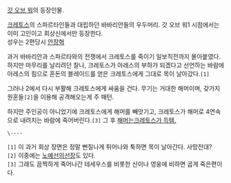 [갓 오브 워](%EA%B0%93%20%EC%98%A4%EB%B8%8C%20%EC%9B%8C.md)의 등장인물.

[크레토스](%ED%81%AC%EB%A0%88%ED%86%A0%EC%8A%A4.md)의 스파르타인들과 대립하던 바바리안들의 우두머리.
갓 오브 워1 시점에서는 이미 고인이고 회상신에서만 등장한다.  
성우는 2편당시 [안장혁](%EC%95%88%EC%9E%A5%ED%98%81.md)

과거 바바리안과 스파르타와의 전쟁에서 크레토스를 죽이기 일보직전까지 몰아붙였다. 하지만 마무리를 날리려던 찰나, 크레토스가 아레스의 부하가
되겠다고 선언하는 바람에 아레스의 힘으로 혼돈의 블레이드를 얻은 크레토스에게 그대로 목이 날아갔다.`[1]`

그러나 2에서 다시 부활해 크레토스에게 싸움을 건다. 무기는 거대한 해머이며, 갖가지 원혼들`[2]`을 이용해 공격해오는게 주 패턴.

하지만 주인공이 아니었기에 크레토스에게 해머를 빼앗기고, 크레토스가 해머로 4연속으로 내려치는 바람에 죽어버린다.`[3]` 그 후 [해머는크레토스가 득템.](%EA%B0%93%20%EC%98%A4%EB%B8%8C%20%EC%9B%8C/%EB%AC%B4%EA%B8%B0%EC%99%80%20%EB%A7%88%EB%B2%95.md)

`\----`

`[1]` 이 과거 회상 장면은 정말 뻔질나게 튀어나와 툭하면 목이 날아간다. 사망전대?  
`[2]` 이중에는 [노예선의선장](%EB%85%B8%EC%98%88%EC%84%A0%EC%9D%98%20%EC%84%A0%EC%9E%A5.md)도 있다.  
`[3]` 그래도 끔찍하게 죽어나간 테세우스를 비롯한 신이나 영웅에 비하면 곱게 죽은편이다.

